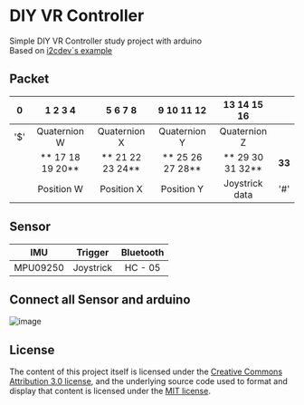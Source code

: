 # DIY VR Controller
Simple DIY VR Controller study project with arduino  
Based on [i2cdev`s example](https://github.com/jrowberg/i2cdevlib/blob/master/Arduino/MPU6050/examples/MPU6050_DMP6/MPU6050_DMP6.ino)


## Packet
| 0 |   1  2  3  4   |   5  6  7  8   |   9 10 11 12   |  13 14 15 16   |      |
|:-:|:--------------:|:--------------:|:--------------:|:--------------:|:----:|
|'$'|  Quaternion W  |  Quaternion X  |  Quaternion Y  |  Quaternion Z  |      |
|   |** 17 18 19 20**|** 21 22 23 24**|** 25 26 27 28**|** 29 30 31 32**|**33**|
|   |   Position W   |   Position X   |   Position Y   | Joystrick data |  '#' |
## Sensor
|   IMU    |  Trigger  |  Bluetooth  |
|:--------:|:---------:|:-----------:|
| MPU09250 | Joystrick |   HC - 05   |


## Connect all Sensor and arduino
![image](http://i.imgur.com/Payf8Nz.jpg)

## License
The content of this project itself is licensed under the [Creative Commons Attribution 3.0 license](http://creativecommons.org/licenses/by/3.0/us/deed.en_US), and the underlying source code used to format and display that content is licensed under the [MIT license](http://opensource.org/licenses/mit-license.php).
